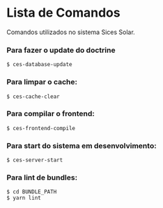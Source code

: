 Lista de Comandos
=================

Comandos utilizados no sistema Sices Solar.

### Para fazer o update do doctrine

```
$ ces-database-update
```

### Para limpar o cache:

```
$ ces-cache-clear
```

### Para compilar o frontend:

```
$ ces-frontend-compile
```

### Para start do sistema em desenvolvimento:

```
$ ces-server-start
```

### Para lint de bundles:

```
$ cd BUNDLE_PATH
$ yarn lint
```
